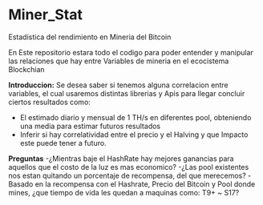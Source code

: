 # Miner_Stat
Estadistica del rendimiento en Mineria del Bitcoin

En Este repositorio estara todo el codigo para poder entender y manipular las relaciones que hay entre Variables de mineria en el ecocistema Blockchian

**Introduccion:**
Se desea saber si tenemos alguna correlacion entre variables, el cual usaremos distintas librerias y Apis para llegar concluir ciertos resultados como:

- El estimado diario y mensual de 1 TH/s en diferentes pool, obteniendo una media para estimar futuros resultados
- Inferir si hay correlatividad entre el precio y el Halving y que Impacto este puede tener a futuro.


**Preguntas**
-¿Mientras baje el HashRate hay mejores ganancias para aquellos que el costo de la luz es mas economico?
-¿Las pool existentes nos estan quitando un porcentaje de recompensa, del que merecemos?
-Basado en la recompensa con el Hashrate, Precio del Bitcoin y Pool donde mines, ¿que tiempo de vida les quedan a maquinas como: T9+ ~ S17?

